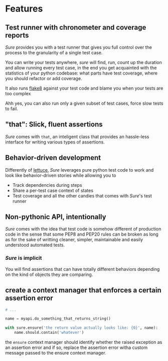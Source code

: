 # Features

## Test runner with chronometer and coverage reports

_Sure_ provides you with a test runner that gives you full control
over the process to the granularity of a single test case.

You can write your tests anywhere, _sure_ will find, run, count up the
duration and allow running every test case, in the end you get
acquainted with the statistics of your python codebase: what parts
have test coverage, where you should refactor or add coverage.

It also runs [flake8](http://pypi.python.org/pypi/flake8/) against
your test code and blame you when your tests are too complex

Ahh yes, you can also run only a given subset of test cases, force
slow tests to fail.

## "that": Slick, fluent assertions

_Sure_ comes with `that`, an inteligent class that provides an
hassle-less interface for writing various types of assertions.


## Behavior-driven development

Differently of [lettuce](http://lettuce.it), _Sure_ leverages pure
python test code to work and look like behavior-driven stories while
allowing you to

* Track dependencies during steps
* Share a per-test case context of states
* Test coverage and all the other candies that comes with _Sure_'s test runner

## Non-pythonic API, intentionally

_Sure_ comes with the idea that test code is somehow different of
production code in the sense that some PEP8 and PEP20 rules can be
broken as long as for the sake of writting cleaner, simpler,
maintainable and easily understood automated tests.

### _Sure_ is implicit

You will find assertions that can have totally different behaviors
depending on the kind of objects they are comparing.


## create a context manager that enforces a certain assertion error


```python
# ...

name = myapi.do_something_that_returns_string()

with sure.ensure('the return value actually looks like: {0}', name):
    name.should.contain('whatever')
```

the `ensure` context manager should identify whether the raised
exception as an assertion error and if so, replace the assertion error
witha custom message passed to the ensure context manager.
